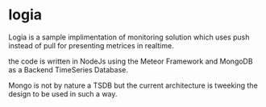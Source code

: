 # logia
Logia is a sample implimentation of monitoring solution which uses push instead of pull for presenting metrices in realtime. 

the code is written in NodeJs using the Meteor Framework and MongoDB as a Backend TimeSeries Database. 

Mongo is not by nature a TSDB but the current architecture is tweeking the design to be used in such a way. 


